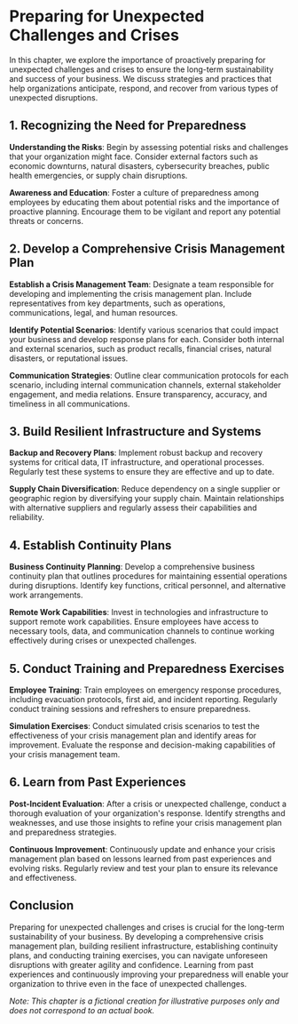 Preparing for Unexpected Challenges and Crises
=========================================================

In this chapter, we explore the importance of proactively preparing for unexpected challenges and crises to ensure the long-term sustainability and success of your business. We discuss strategies and practices that help organizations anticipate, respond, and recover from various types of unexpected disruptions.

1\. Recognizing the Need for Preparedness
----------------------------------------

**Understanding the Risks**: Begin by assessing potential risks and challenges that your organization might face. Consider external factors such as economic downturns, natural disasters, cybersecurity breaches, public health emergencies, or supply chain disruptions.

**Awareness and Education**: Foster a culture of preparedness among employees by educating them about potential risks and the importance of proactive planning. Encourage them to be vigilant and report any potential threats or concerns.

2\. Develop a Comprehensive Crisis Management Plan
-------------------------------------------------

**Establish a Crisis Management Team**: Designate a team responsible for developing and implementing the crisis management plan. Include representatives from key departments, such as operations, communications, legal, and human resources.

**Identify Potential Scenarios**: Identify various scenarios that could impact your business and develop response plans for each. Consider both internal and external scenarios, such as product recalls, financial crises, natural disasters, or reputational issues.

**Communication Strategies**: Outline clear communication protocols for each scenario, including internal communication channels, external stakeholder engagement, and media relations. Ensure transparency, accuracy, and timeliness in all communications.

3\. Build Resilient Infrastructure and Systems
---------------------------------------------

**Backup and Recovery Plans**: Implement robust backup and recovery systems for critical data, IT infrastructure, and operational processes. Regularly test these systems to ensure they are effective and up to date.

**Supply Chain Diversification**: Reduce dependency on a single supplier or geographic region by diversifying your supply chain. Maintain relationships with alternative suppliers and regularly assess their capabilities and reliability.

4\. Establish Continuity Plans
-----------------------------

**Business Continuity Planning**: Develop a comprehensive business continuity plan that outlines procedures for maintaining essential operations during disruptions. Identify key functions, critical personnel, and alternative work arrangements.

**Remote Work Capabilities**: Invest in technologies and infrastructure to support remote work capabilities. Ensure employees have access to necessary tools, data, and communication channels to continue working effectively during crises or unexpected challenges.

5\. Conduct Training and Preparedness Exercises
----------------------------------------------

**Employee Training**: Train employees on emergency response procedures, including evacuation protocols, first aid, and incident reporting. Regularly conduct training sessions and refreshers to ensure preparedness.

**Simulation Exercises**: Conduct simulated crisis scenarios to test the effectiveness of your crisis management plan and identify areas for improvement. Evaluate the response and decision-making capabilities of your crisis management team.

6\. Learn from Past Experiences
------------------------------

**Post-Incident Evaluation**: After a crisis or unexpected challenge, conduct a thorough evaluation of your organization's response. Identify strengths and weaknesses, and use those insights to refine your crisis management plan and preparedness strategies.

**Continuous Improvement**: Continuously update and enhance your crisis management plan based on lessons learned from past experiences and evolving risks. Regularly review and test your plan to ensure its relevance and effectiveness.

Conclusion
----------

Preparing for unexpected challenges and crises is crucial for the long-term sustainability of your business. By developing a comprehensive crisis management plan, building resilient infrastructure, establishing continuity plans, and conducting training exercises, you can navigate unforeseen disruptions with greater agility and confidence. Learning from past experiences and continuously improving your preparedness will enable your organization to thrive even in the face of unexpected challenges.

*Note: This chapter is a fictional creation for illustrative purposes only and does not correspond to an actual book.*
